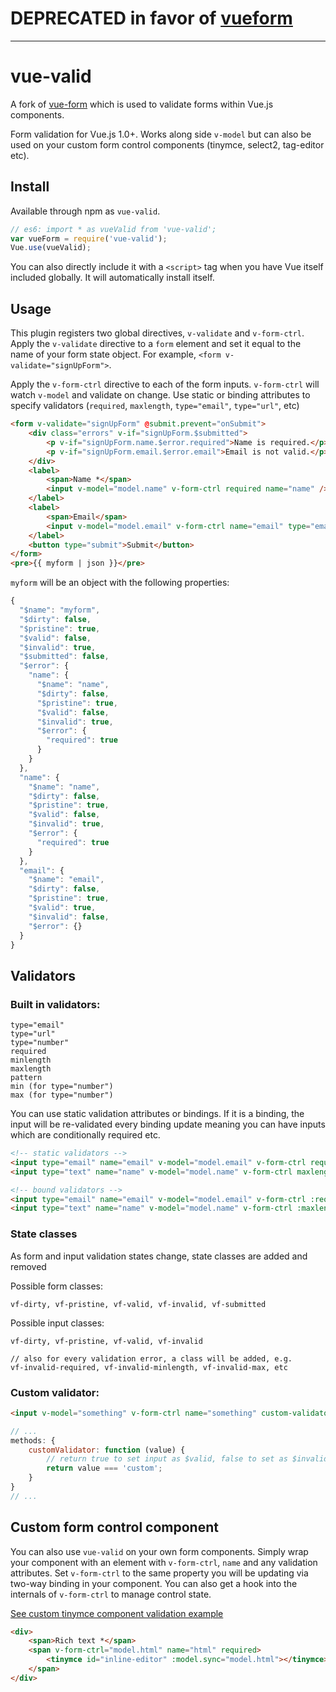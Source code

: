 # DEPRECATED in favor of [vueform](https://github.com/optick/vueform)

---

# vue-valid

A fork of [vue-form](https://fergaldoyle/vue-form) which is used to validate forms within Vue.js components.

Form validation for Vue.js 1.0+. Works along side `v-model` but can also be used on your custom form control components (tinymce, select2, tag-editor etc).

## Install

Available through npm as `vue-valid`.

```javascript
// es6: import * as vueValid from 'vue-valid';
var vueForm = require('vue-valid');
Vue.use(vueValid);
```

You can also directly include it with a `<script>` tag when you have Vue itself included globally. It will automatically install itself.

## Usage

This plugin registers two global directives, `v-validate` and `v-form-ctrl`. Apply the `v-validate` directive to a `form` element and set it equal to the name of your form state object. For example,
`<form v-validate="signUpForm">`.

Apply the `v-form-ctrl` directive to each of the form inputs. `v-form-ctrl` will watch `v-model` and validate on change. Use static or binding attributes to specify validators (`required`, `maxlength`, `type="email"`, `type="url"`, etc)

```html
<form v-validate="signUpForm" @submit.prevent="onSubmit">
    <div class="errors" v-if="signUpForm.$submitted">
        <p v-if="signUpForm.name.$error.required">Name is required.</p>
        <p v-if="signUpForm.email.$error.email">Email is not valid.</p>
    </div>
    <label>
        <span>Name *</span>
        <input v-model="model.name" v-form-ctrl required name="name" />
    </label>
    <label>
        <span>Email</span>
        <input v-model="model.email" v-form-ctrl name="email" type="email" />
    </label>
    <button type="submit">Submit</button>
</form>
<pre>{{ myform | json }}</pre>
```

`myform` will be an object with the following properties:

```javascript
{
  "$name": "myform",
  "$dirty": false,
  "$pristine": true,
  "$valid": false,
  "$invalid": true,
  "$submitted": false,
  "$error": {
    "name": {
      "$name": "name",
      "$dirty": false,
      "$pristine": true,
      "$valid": false,
      "$invalid": true,
      "$error": {
        "required": true
      }
    }
  },
  "name": {
    "$name": "name",
    "$dirty": false,
    "$pristine": true,
    "$valid": false,
    "$invalid": true,
    "$error": {
      "required": true
    }
  },
  "email": {
    "$name": "email",
    "$dirty": false,
    "$pristine": true,
    "$valid": true,
    "$invalid": false,
    "$error": {}
  }
}
```

## Validators

### Built in validators:

```
type="email"
type="url"
type="number"
required
minlength
maxlength
pattern
min (for type="number")
max (for type="number")
```

You can use static validation attributes or bindings. If it is a binding, the input will be re-validated every binding update meaning you can have inputs which are conditionally required etc.

```html
<!-- static validators -->
<input type="email" name="email" v-model="model.email" v-form-ctrl required />
<input type="text" name="name" v-model="model.name" v-form-ctrl maxlength="25" minlength="5" />

<!-- bound validators -->
<input type="email" name="email" v-model="model.email" v-form-ctrl :required="isRequired" />
<input type="text" name="name" v-model="model.name" v-form-ctrl :maxlength="maxLen" :minlength="minLen" />
```

### State classes

As form and input validation states change, state classes are added and removed

Possible form classes:

```
vf-dirty, vf-pristine, vf-valid, vf-invalid, vf-submitted
```

Possible input classes:

```
vf-dirty, vf-pristine, vf-valid, vf-invalid

// also for every validation error, a class will be added, e.g.
vf-invalid-required, vf-invalid-minlength, vf-invalid-max, etc
```

### Custom validator:

```html
<input v-model="something" v-form-ctrl name="something" custom-validator="customValidator" />
```

```javascript
// ...
methods: {
    customValidator: function (value) {
        // return true to set input as $valid, false to set as $invalid
        return value === 'custom';
    }
}
// ...
```

## Custom form control component

You can also use `vue-valid` on your own form components. Simply wrap your component with an element with `v-form-ctrl`, `name` and any validation attributes. Set `v-form-ctrl` to the same property you will be updating via two-way binding in your component. You can also get a hook into the internals of `v-form-ctrl` to manage control state.

[See custom tinymce component validation example](https://github.com/optick/vue-valid/tree/master/example)

```html
<div>
    <span>Rich text *</span>
    <span v-form-ctrl="model.html" name="html" required>
        <tinymce id="inline-editor" :model.sync="model.html"></tinymce>
    </span>
</div>
```
